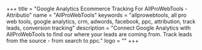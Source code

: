 +++
title = "Google Analytics Ecommerce Tracking For AllProWebTools - Attributio"
name = "AllProWebTools"
keywords = "allprowebtools, all pro web tools, google analytics, crm, adwords, facebook, ppc, attribution, track leads, conversion tracking"
description = "Connect Google Analytics with AllProWebTools to find our where your leads are coming from. Track leads from the source - from search to ppc."
logo = ""
+++
